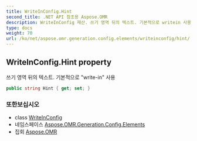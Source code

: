 ```yaml
---
title: WriteInConfig.Hint
second_title: .NET API 참조용 Aspose.OMR
description: WriteInConfig 재산. 쓰기 영역 뒤의 텍스트. 기본적으로 writein 사용
type: docs
weight: 70
url: /ko/net/aspose.omr.generation.config.elements/writeinconfig/hint/
---
```

## WriteInConfig.Hint property

쓰기 영역 뒤의 텍스트. 기본적으로 "write-in" 사용

```csharp
public string Hint { get; set; }
```

### 또한보십시오

* class [WriteInConfig](../)
* 네임스페이스 [Aspose.OMR.Generation.Config.Elements](../../writeinconfig/)
* 집회 [Aspose.OMR](../../../)


